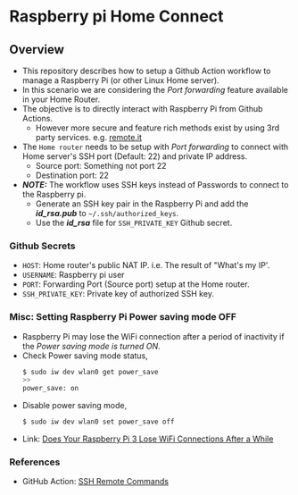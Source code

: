 # Raspberry pi Home Connect

## Overview
- This repository describes how to setup a Github Action workflow to manage a Raspberry Pi (or other Linux Home server).
- In this scenario we are considering the _Port forwarding_ feature available in your Home Router.
- The objective is to directly interact with Raspberry Pi from Github Actions.
    - However more secure and feature rich methods exist by using 3rd party services. e.g. [remote.it](https://remote.it/)
- The `Home router` needs to be setup with _Port forwarding_ to connect with Home server's SSH port (Default: 22) and private IP address.
    - Source port: Something not port 22
    - Destination port: 22
- _**NOTE:**_ The workflow uses SSH keys instead of Passwords to connect to the Raspberry pi.
    - Generate an SSH key pair in the Raspberry Pi and add the _**id_rsa.pub**_ to `~/.ssh/authorized_keys`.
    - Use the _**id_rsa**_ file for `SSH_PRIVATE_KEY` Github secret.

### Github Secrets
- `HOST`: Home router's public NAT IP. i.e. The result of "What's my IP'.
- `USERNAME`: Raspberry pi user
- `PORT`: Forwarding Port (Source port) setup at the Home router.
- `SSH_PRIVATE_KEY`: Private key of authorized SSH key.

### Misc: Setting Raspberry Pi Power saving mode OFF
- Raspberry Pi may lose the WiFi connection after a period of inactivity if the _Power saving mode is turned ON_.
- Check Power saving mode status,
    ```bash
    $ sudo iw dev wlan0 get power_save
    >>
    power_save: on
    ```
- Disable power saving mode,
    ```bash
    $ sudo iw dev wlan0 set power_save off
    ```
- Link: [Does Your Raspberry Pi 3 Lose WiFi Connections After a While](http://qdosmsq.dunbar-it.co.uk/blog/2016/03/does-your-raspberry-pi-3-lose-wifi-connections-after-a-while/)

### References
- GitHub Action: [SSH Remote Commands](https://github.com/marketplace/actions/ssh-remote-commands)